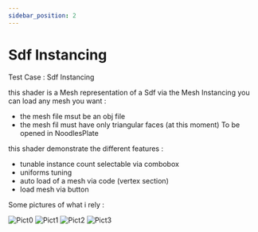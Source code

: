 ```yaml
---
sidebar_position: 2
---
```


# Sdf Instancing

Test Case : Sdf Instancing

this shader is a Mesh representation of a Sdf via the Mesh Instancing
you can load any mesh you want :
 * the mesh file msut be an obj file
 * the mesh fil must have only triangular faces (at this moment)
To be opened in NoodlesPlate

this shader demonstrate the different features :

 * tunable instance count selectable via combobox
 * uniforms tuning
 * auto load of a mesh via code (vertex section)
 * load mesh via button
 
Some pictures of what i rely :

![Pict0](/img/SdfInstancing/pict0.png)
![Pict1](/img/SdfInstancing/pict1.png)
![Pict2](/img/SdfInstancing/pict2.png)
![Pict3](/img/SdfInstancing/pict3.png)
